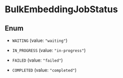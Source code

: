 

# BulkEmbeddingJobStatus

## Enum


* `WAITING` (value: `"waiting"`)

* `IN_PROGRESS` (value: `"in-progress"`)

* `FAILED` (value: `"failed"`)

* `COMPLETED` (value: `"completed"`)



